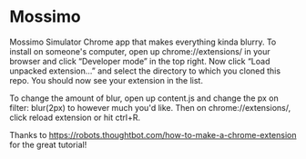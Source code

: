 # Mossimo
Mossimo Simulator Chrome app that makes everything kinda blurry. To install on someone's computer, open up chrome://extensions/ in your browser and click “Developer mode” in the top right. Now click “Load unpacked extension…” and select the directory to which you cloned this repo. You should now see your extension in the list.

To change the amount of blur, open up content.js and change the px on filter: blur(2px) to however much you'd like. Then on chrome://extensions/, click reload extension or hit ctrl+R.

Thanks to https://robots.thoughtbot.com/how-to-make-a-chrome-extension for the great tutorial!
